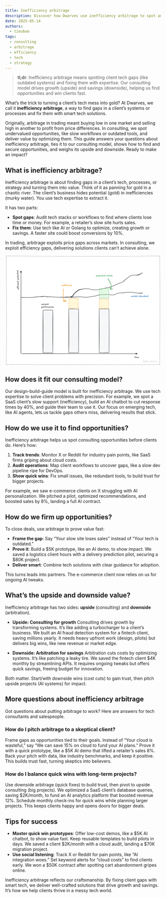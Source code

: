 ```yaml
---
title: Inefficiency arbitrage
description: Discover how Dwarves use inefficiency arbitrage to spot and solve client tech gaps. Learn practical ways to find opportunities and deliver value.
date: 2025-05-14
authors:
  - tieubao
tags:
  - consulting
  - arbitrage
  - efficiency
  - tech
  - strategy
---
```


> **tl;dr**: Inefficiency arbitrage means spotting client tech gaps (like outdated systems) and fixing them with expertise. Our consulting model drives growth (upside) and savings (downside), helping us find opportunities and win clients fast.

What’s the trick to turning a client’s tech mess into gold? At Dwarves, we call it **inefficiency arbitrage**, a way to find gaps in a client’s systems or processes and fix them with smart tech solutions.

Originally, arbitrage in trading meant buying low in one market and selling high in another to profit from price differences. In consulting, we spot undervalued opportunities, like slow workflows or outdated tools, and deliver value by optimizing them. This guide answers your questions about inefficiency arbitrage, ties it to our consulting model, shows how to find and secure opportunities, and weighs its upside and downside. Ready to make an impact?

## What is inefficiency arbitrage?

Inefficiency arbitrage is about finding gaps in a client’s tech, processes, or strategy and turning them into value. Think of it as panning for gold in a chaotic river. The client’s business hides potential (gold) in inefficiencies (murky water). You use tech expertise to extract it.

It has two parts:

- **Spot gaps**: Audit tech stacks or workflows to find where clients lose time or money. For example, a retailer’s slow site hurts sales.
- **Fix them**: Use tech like AI or Golang to optimize, creating growth or savings. A faster site could boost conversions by 10%.

In trading, arbitrage exploits price gaps across markets. In consulting, we exploit efficiency gaps, delivering solutions clients can’t achieve alone.

![](assets/inefficiency-arbitrage.png)

## How does it fit our consulting model?

Our design-build-guide model is built for inefficiency arbitrage. We use tech expertise to solve client problems with precision. For example, we spot a SaaS client’s slow support (inefficiency), build an AI chatbot to cut response times by 40%, and guide their team to use it. Our focus on emerging tech, like AI agents, lets us tackle gaps others miss, delivering results that stick.

## How do we use it to find opportunities?

Inefficiency arbitrage helps us spot consulting opportunities before clients do. Here’s how:

1. **Track trends**: Monitor X or Reddit for industry pain points, like SaaS firms griping about cloud costs.
2. **Audit operations**: Map client workflows to uncover gaps, like a slow dev pipeline ripe for DevOps.
3. **Show quick wins**: Fix small issues, like redundant tools, to build trust for bigger projects.

For example, we saw e-commerce clients on X struggling with AI personalization. We pitched a pilot, optimized recommendations, and boosted sales by 8%, landing a full AI contract.

## How do we firm up opportunities?

To close deals, use arbitrage to prove value fast:

- **Frame the gap**: Say “Your slow site loses sales” instead of “Your tech is outdated.”
- **Prove it**: Build a $5K prototype, like an AI demo, to show impact. We saved a logistics client hours with a delivery prediction pilot, securing a $80K project.
- **Deliver smart**: Combine tech solutions with clear guidance for adoption.

This turns leads into partners. The e-commerce client now relies on us for ongoing AI tweaks.

## What’s the upside and downside value?

Inefficiency arbitrage has two sides: **upside** (consulting) and **downside** (arbitration).

- **Upside: Consulting for growth**
  Consulting drives growth by transforming systems. It’s like adding a turbocharger to a client’s business. We built an AI fraud detection system for a fintech client, saving millions yearly. It needs heavy upfront work (design, pilots) but delivers big wins, like new revenue or market edge.

- **Downside: Arbitration for savings**
  Arbitration cuts costs by optimizing systems. It’s like patching a leaky tire. We saved the fintech client $4K monthly by streamlining APIs. It requires ongoing tweaks but offers quick savings, freeing budget for innovation.

Both matter. Start/with downside wins (cost cuts) to gain trust, then pitch upside projects (AI systems) for impact.

## More questions about inefficiency arbitrage

Got questions about putting arbitrage to work? Here are answers for tech consultants and salespeople.

### How do I pitch arbitrage to a skeptical client?

Frame gaps as opportunities tied to their goals. Instead of “Your cloud is wasteful,” say “We can save 15% on cloud to fund your AI plans.” Prove it with a quick prototype, like a $5K AI demo that lifted a retailer’s sales 8%. Back your pitch with data, like industry benchmarks, and keep it positive. This builds trust fast, turning skeptics into believers.

### How do I balance quick wins with long-term projects?

Use downside arbitrage (quick fixes) to build trust, then pivot to upside consulting (big projects). We optimized a SaaS client’s database queries, saving $2K/month, to fund an AI analytics platform that boosted revenue 12%. Schedule monthly check-ins for quick wins while planning larger projects. This keeps clients happy and opens doors for bigger deals.

## Tips for success

- **Master quick win prototypes**: Offer low-cost demos, like a $5K AI chatbot, to show value fast. Keep reusable templates to build pilots in days. We saved a client $2K/month with a cloud audit, landing a $70K migration project.
- **Use social listening**: Track X or Reddit for pain points, like “AI integration woes.” Set keyword alerts for “cloud costs” to find clients early. We won a $50K contract after spotting cart abandonment gripes online.

Inefficiency arbitrage reflects our craftsmanship. By fixing client gaps with smart tech, we deliver well-crafted solutions that drive growth and savings. It’s how we help clients thrive in a messy tech world.

